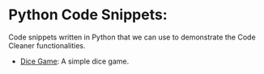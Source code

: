 # Python Code Snippets:

Code snippets written in Python that we can use to demonstrate the Code Cleaner functionalities.

- [Dice Game](./dice-game.py): A simple dice game.